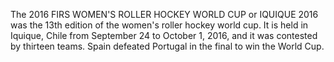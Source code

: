 The 2016 FIRS WOMEN'S ROLLER HOCKEY WORLD CUP or IQUIQUE 2016 was the 13th edition of the women's roller hockey world cup. It is held in Iquique, Chile from September 24 to October 1, 2016, and it was contested by thirteen teams. Spain defeated Portugal in the final to win the World Cup.

